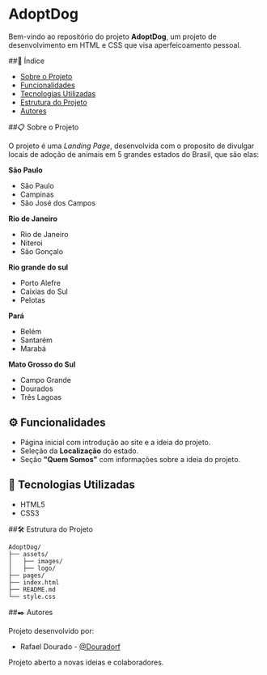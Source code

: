 # AdoptDog

Bem-vindo ao repositório do projeto **AdoptDog**, um projeto de desenvolvimento em HTML e CSS que visa aperfeicoamento pessoal.

##📌 Índice

- [Sobre o Projeto](#sobre-o-projeto)
- [Funcionalidades](#funcionalidades)
- [Tecnologias Utilizadas](#tecnologias-utilizadas)
- [Estrutura do Projeto](#estrutura-do-projeto)
- [Autores](#autores)

##📋 Sobre o Projeto

O projeto é uma _Landing Page_, desenvolvida com o proposito de divulgar locais de adoção de animais em 5 grandes estados do Brasil, que são elas:

**São Paulo**
- São Paulo
- Campinas
- São José dos Campos

**Rio de Janeiro**
- Rio de Janeiro
- Niteroi
- São Gonçalo

**Rio grande do sul**
- Porto Alefre
- Caixias do Sul
- Pelotas

**Pará**
- Belém
- Santarém
- Marabá
  
**Mato Grosso do Sul**
- Campo Grande
- Dourados
- Três Lagoas

## ⚙️ Funcionalidades

- Página inicial com introdução ao site e a ideia do projeto.
- Seleção da **Localização** do estado.
- Seção **"Quem Somos"** com informações sobre a ideia do projeto.

## 🔧 Tecnologias Utilizadas

- HTML5
- CSS3

##🛠️ Estrutura do Projeto

```
AdoptDog/
├── assets/
│   ├── images/
│   ├── logo/
├── pages/
├── index.html
├── README.md
└── style.css
```

##✒️ Autores

Projeto desenvolvido por:

- Rafael Dourado - [@Douradorf](https://github.com/Douradorf)

Projeto aberto a novas ideias e colaboradores.
